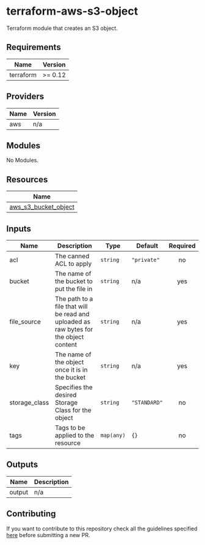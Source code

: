 # terraform-aws-s3-object

Terraform module that creates an S3 object.

<!-- BEGINNING OF PRE-COMMIT-TERRAFORM DOCS HOOK -->
## Requirements

| Name | Version |
|------|---------|
| terraform | >= 0.12 |

## Providers

| Name | Version |
|------|---------|
| aws | n/a |

## Modules

No Modules.

## Resources

| Name |
|------|
| [aws_s3_bucket_object](https://registry.terraform.io/providers/hashicorp/aws/latest/docs/resources/s3_bucket_object) |

## Inputs

| Name | Description | Type | Default | Required |
|------|-------------|------|---------|:--------:|
| acl | The canned ACL to apply | `string` | `"private"` | no |
| bucket | The name of the bucket to put the file in | `string` | n/a | yes |
| file\_source | The path to a file that will be read and uploaded as raw bytes for the object content | `string` | n/a | yes |
| key | The name of the object once it is in the bucket | `string` | n/a | yes |
| storage\_class | Specifies the desired Storage Class for the object | `string` | `"STANDARD"` | no |
| tags | Tags to be applied to the resource | `map(any)` | `{}` | no |

## Outputs

| Name | Description |
|------|-------------|
| output | n/a |
<!-- END OF PRE-COMMIT-TERRAFORM DOCS HOOK -->

## Contributing
If you want to contribute to this repository check all the guidelines specified [here](.github/CONTRIBUTING.md) before submitting a new PR.

